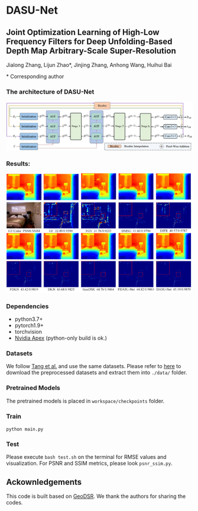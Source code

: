 # DASU-Net
## Joint Optimization Learning of High-Low Frequency Filters for Deep Unfolding-Based Depth Map Arbitrary-Scale Super-Resolution

Jialong Zhang, Lijun Zhao*, Jinjing Zhang, Anhong Wang, Huihui Bai

\* Corresponding author


### The architecture of DASU-Net 
[![results](./docs/img/DASU.PNG)](https://github.com/mdcnn/DASU-Net)

### Results:
[![results](./docs/img/NYU.PNG)](https://github.com/mdcnn/DASU-Net)

### Dependencies
- python3.7+
- pytorch1.9+
- torchvision
- [Nvidia Apex](https://github.com/NVIDIA/apex) (python-only build is ok.)

### Datasets
We follow [Tang et al.](https://github.com/ashawkey/jiif) and use the same datasets. Please refer to [here](https://github.com/ashawkey/jiif/blob/main/data/prepare_data.md) to download the preprocessed datasets and extract them into `./data/` folder.

### Pretrained Models
The pretrained models is placed in `workspace/checkpoints` folder.

### Train
```
python main.py
```
### Test

Please execute `bash test.sh` on the terminal for RMSE values and visualization. For PSNR and SSIM metrics, please look `psnr_ssim.py`.

## Ackownledgements
This code is built based on [GeoDSR](https://github.com/nana01219/GeoDSR). We thank the authors for sharing the codes.


